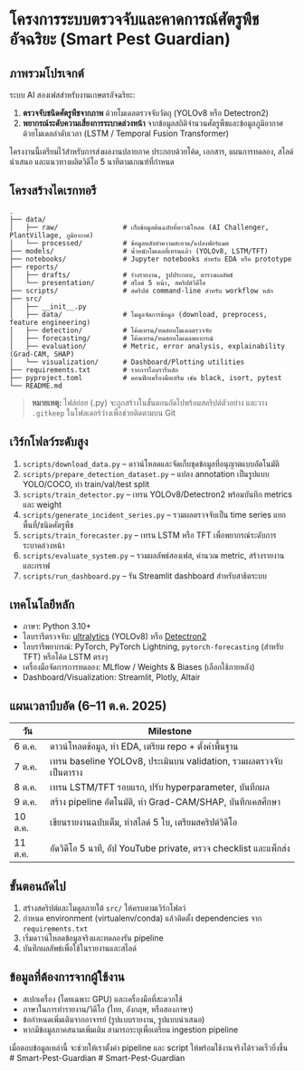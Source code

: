 # โครงการระบบตรวจจับและคาดการณ์ศัตรูพืชอัจฉริยะ (Smart Pest Guardian)

## ภาพรวมโปรเจกต์
ระบบ AI สองเฟสสำหรับงานเกษตรอัจฉริยะ:
1. **ตรวจจับชนิดศัตรูพืชจากภาพ** ด้วยโมเดลตรวจจับวัตถุ (YOLOv8 หรือ Detectron2)
2. **พยากรณ์ระดับความเสี่ยงการระบาดล่วงหน้า** จากข้อมูลสถิติจำนวนศัตรูพืชและข้อมูลภูมิอากาศ ด้วยโมเดลลำดับเวลา (LSTM / Temporal Fusion Transformer)

โครงงานนี้เตรียมไว้สำหรับการส่งผลงานปลายภาค ประกอบด้วยโค้ด, เอกสาร, แผนการทดลอง, สไลด์นำเสนอ และแนวทางผลิตวิดีโอ 5 นาทีตามเกณฑ์ที่กำหนด

## โครงสร้างไดเรกทอรี
```
.
├── data/
│   ├── raw/                # เก็บข้อมูลต้นฉบับที่ดาวน์โหลด (AI Challenger, PlantVillage, ภูมิอากาศ)
│   └── processed/          # ข้อมูลหลังทำความสะอาด/แปลงฟอร์แมต
├── models/                 # น้ำหนักโมเดลที่เทรนแล้ว (YOLOv8, LSTM/TFT)
├── notebooks/              # Jupyter notebooks สำหรับ EDA หรือ prototype
├── reports/
│   ├── drafts/             # ร่างรายงาน, รูปประกอบ, ตารางผลลัพธ์
│   └── presentation/       # สไลด์ 5 หน้า, สคริปต์วิดีโอ
├── scripts/                # สคริปต์ command-line สำหรับ workflow หลัก
├── src/
│   ├── __init__.py
│   ├── data/               # โมดูลจัดการข้อมูล (download, preprocess, feature engineering)
│   ├── detection/          # โค้ดเทรน/ทดสอบโมเดลตรวจจับ
│   ├── forecasting/        # โค้ดเทรน/ทดสอบโมเดลพยากรณ์
│   ├── evaluation/         # Metric, error analysis, explainability (Grad-CAM, SHAP)
│   └── visualization/      # Dashboard/Plotting utilities
├── requirements.txt        # รายการไลบรารีหลัก
├── pyproject.toml          # คอนฟิกเครื่องมือเสริม เช่น black, isort, pytest
└── README.md
```

> **หมายเหตุ:** ไฟล์ย่อย (.py) จะถูกสร้างในขั้นตอนถัดไปพร้อมสคริปต์ตัวอย่าง และวาง `.gitkeep` ในโฟลเดอร์ว่างเพื่อช่วยติดตามบน Git

## เวิร์กโฟลว์ระดับสูง
1. `scripts/download_data.py` – ดาวน์โหลดและจัดเก็บชุดข้อมูลที่อนุญาตแบบอัตโนมัติ
2. `scripts/prepare_detection_dataset.py` – แปลง annotation เป็นรูปแบบ YOLO/COCO, ทำ train/val/test split
3. `scripts/train_detector.py` – เทรน YOLOv8/Detectron2 พร้อมบันทึก metrics และ weight
4. `scripts/generate_incident_series.py` – รวมผลตรวจจับเป็น time series แยกพื้นที่/ชนิดศัตรูพืช
5. `scripts/train_forecaster.py` – เทรน LSTM หรือ TFT เพื่อพยากรณ์ระดับการระบาดล่วงหน้า
6. `scripts/evaluate_system.py` – รวมผลลัพธ์สองเฟส, คำนวณ metric, สร้างรายงานและกราฟ
7. `scripts/run_dashboard.py` – รัน Streamlit dashboard สำหรับสาธิตระบบ

## เทคโนโลยีหลัก
- ภาษา: Python 3.10+
- ไลบรารีตรวจจับ: [ultralytics](https://docs.ultralytics.com/) (YOLOv8) หรือ [Detectron2](https://github.com/facebookresearch/detectron2)
- ไลบรารีพยากรณ์: PyTorch, PyTorch Lightning, `pytorch-forecasting` (สำหรับ TFT) หรือโค้ด LSTM ตรงๆ
- เครื่องมือจัดการการทดลอง: MLflow / Weights & Biases (เลือกใช้ภายหลัง)
- Dashboard/Visualization: Streamlit, Plotly, Altair

## แผนเวลาบีบอัด (6–11 ต.ค. 2025)
| วัน | Milestone |
| --- | --- |
| 6 ต.ค. | ดาวน์โหลดข้อมูล, ทำ EDA, เตรียม repo + ตั้งค่าพื้นฐาน |
| 7 ต.ค. | เทรน baseline YOLOv8, ประเมินบน validation, รวมผลตรวจจับเป็นตาราง |
| 8 ต.ค. | เทรน LSTM/TFT รอบแรก, ปรับ hyperparameter, บันทึกผล |
| 9 ต.ค. | สร้าง pipeline อัตโนมัติ, ทำ Grad-CAM/SHAP, บันทึกเคสศึกษา |
| 10 ต.ค. | เขียนรายงานฉบับเต็ม, ทำสไลด์ 5 ใบ, เตรียมสคริปต์วิดีโอ |
| 11 ต.ค. | อัดวิดีโอ 5 นาที, อัป YouTube private, ตรวจ checklist และแพ็กส่ง |

## ขั้นตอนถัดไป
1. สร้างสคริปต์และโมดูลภายใต้ `src/` ให้ครบตามเวิร์กโฟลว์
2. กำหนด environment (virtualenv/conda) แล้วติดตั้ง dependencies จาก `requirements.txt`
3. เริ่มดาวน์โหลดข้อมูลจริงและทดลองรัน pipeline
4. บันทึกผลลัพธ์เพื่อใช้ในรายงานและสไลด์

## ข้อมูลที่ต้องการจากผู้ใช้งาน
- สเปกเครื่อง (โดยเฉพาะ GPU) และเครื่องมือที่สะดวกใช้
- ภาษาในการทำรายงาน/วิดีโอ (ไทย, อังกฤษ, หรือสองภาษา)
- ข้อกำหนดเพิ่มเติมจากอาจารย์ (รูปแบบรายงาน, รูปแบบนำเสนอ)
- หากมีข้อมูลภาคสนามเพิ่มเติม สามารถระบุเพื่อเตรียม ingestion pipeline

เมื่อตอบข้อมูลเหล่านี้ จะช่วยให้เราตั้งค่า pipeline และ script ให้พร้อมใช้งานจริงได้รวดเร็วยิ่งขึ้น
#   S m a r t - P e s t - G u a r d i a n  
 # Smart-Pest-Guardian
